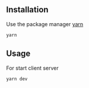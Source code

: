 ## Installation
Use the package manager [yarn](https://yarnpkg.com/)

```bash
yarn
```

## Usage
For start client server

```bash
yarn dev
```